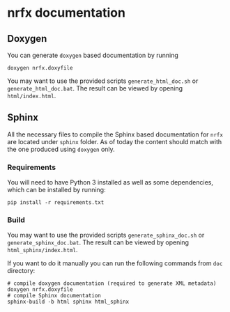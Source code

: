 # nrfx documentation

## Doxygen

You can generate `doxygen` based documentation by running

```shell
doxygen nrfx.doxyfile
```

You may want to use the provided scripts `generate_html_doc.sh` or
`generate_html_doc.bat`. The result can be viewed by opening
`html/index.html`.

## Sphinx

All the necessary files to compile the Sphinx based documentation for `nrfx`
are located under `sphinx` folder. As of today the content should match with
the one produced using `doxygen` only.

### Requirements

You will need to have Python 3 installed as well as some dependencies, which can
be installed by running:

```shell
pip install -r requirements.txt
```

### Build

You may want to use the provided scripts `generate_sphinx_doc.sh` or
`generate_sphinx_doc.bat`. The result can be viewed by opening
`html_sphinx/index.html`.

If you want to do it manually you can run the following commands from `doc`
directory:

```shell
# compile doxygen documentation (required to generate XML metadata)
doxygen nrfx.doxyfile
# compile Sphinx documentation
sphinx-build -b html sphinx html_sphinx
```
